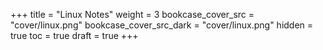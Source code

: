 +++
title = "Linux Notes"
weight = 3
bookcase_cover_src = "cover/linux.png"
bookcase_cover_src_dark = "cover/linux.png"
hidden = true
toc = true
draft = true
+++

## 

